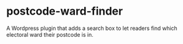 # postcode-ward-finder
A Wordpress plugin that adds a search box to let readers find which electoral ward their postcode is in.
